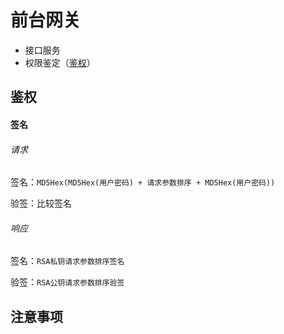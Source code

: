 # 前台网关

* 接口服务
* 权限鉴定（[鉴权](#权限鉴定)）

## 鉴权

#### 签名

###### 请求

签名：`MD5Hex(MD5Hex(用户密码) + 请求参数排序 + MD5Hex(用户密码))`

验签：比较签名

###### 响应

签名：`RSA私钥请求参数排序签名`

验签：`RSA公钥请求参数排序验签`

## 注意事项
